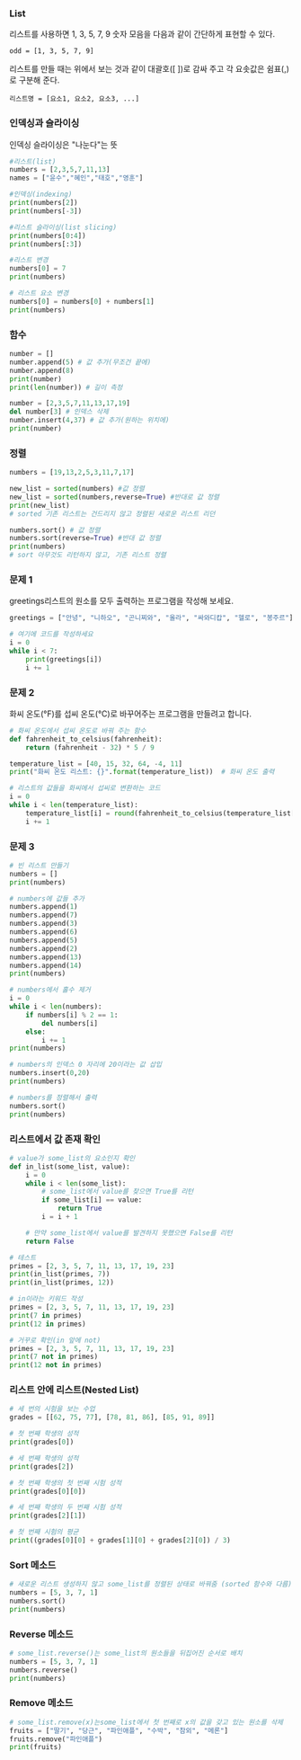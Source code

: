 ### List
리스트를 사용하면 1, 3, 5, 7, 9 숫자 모음을 다음과 같이 간단하게 표현할 수 있다.
```
odd = [1, 3, 5, 7, 9]
```
리스트를 만들 때는 위에서 보는 것과 같이 대괄호([ ])로 감싸 주고 각 요솟값은 쉼표(,)로 구분해 준다.
```
리스트명 = [요소1, 요소2, 요소3, ...]
```

### 인덱싱과 슬라이싱
인덱싱
슬라이싱은 "나눈다"는 뜻
```python
#리스트(list)
numbers = [2,3,5,7,11,13]
names = ["윤수","혜인","태호","영훈"]

#인덱싱(indexing)
print(numbers[2])
print(numbers[-3])

#리스트 슬라이싱(list slicing)
print(numbers[0:4])
print(numbers[:3])

#리스트 변경
numbers[0] = 7
print(numbers)

# 리스트 요소 변경
numbers[0] = numbers[0] + numbers[1]
print(numbers)
```
### 함수
```python
number = []
number.append(5) # 값 추가(무조건 끝에)
number.append(8)
print(number)
print(len(number)) # 길이 측정

number = [2,3,5,7,11,13,17,19]
del number[3] # 인덱스 삭제
number.insert(4,37) # 값 추가(원하는 위치에)
print(number)
```
### 정렬
```python
numbers = [19,13,2,5,3,11,7,17]

new_list = sorted(numbers) #값 정렬
new_list = sorted(numbers,reverse=True) #반대로 값 정렬
print(new_list)
# sorted 기존 리스트는 건드리지 않고 정렬된 새로운 리스트 리던

numbers.sort() # 값 정렬
numbers.sort(reverse=True) #반대 값 정렬
print(numbers)
# sort 아무것도 리턴하지 않고, 기존 리스트 정렬
```
### 문제 1
greetings리스트의 원소를 모두 출력하는 프로그램을 작성해 보세요.
```python
greetings = ["안녕", "니하오", "곤니찌와", "올라", "싸와디캅", "헬로", "봉주르"]

# 여기에 코드를 작성하세요
i = 0
while i < 7:
    print(greetings[i])
    i += 1
```
### 문제 2
화씨 온도(°F)를 섭씨 온도(°C)로 바꾸어주는 프로그램을 만들려고 합니다.
```python
# 화씨 온도에서 섭씨 온도로 바꿔 주는 함수
def fahrenheit_to_celsius(fahrenheit):
    return (fahrenheit - 32) * 5 / 9

temperature_list = [40, 15, 32, 64, -4, 11]
print("화씨 온도 리스트: {}".format(temperature_list))  # 화씨 온도 출력

# 리스트의 값들을 화씨에서 섭씨로 변환하는 코드
i = 0
while i < len(temperature_list):
    temperature_list[i] = round(fahrenheit_to_celsius(temperature_list[i]), 1)
    i += 1
```
### 문제 3
```python
# 빈 리스트 만들기
numbers = []
print(numbers)

# numbers에 값들 추가
numbers.append(1)
numbers.append(7)
numbers.append(3)
numbers.append(6)
numbers.append(5)
numbers.append(2)
numbers.append(13)
numbers.append(14)
print(numbers)

# numbers에서 홀수 제거
i = 0
while i < len(numbers):
    if numbers[i] % 2 == 1:
        del numbers[i]
    else:
        i += 1
print(numbers)

# numbers의 인덱스 0 자리에 20이라는 값 삽입
numbers.insert(0,20)
print(numbers)

# numbers를 정렬해서 출력
numbers.sort()
print(numbers)
```
### 리스트에서 값 존재 확인
```python
# value가 some_list의 요소인지 확인
def in_list(some_list, value):
    i = 0
    while i < len(some_list):
        # some_list에서 value를 찾으면 True를 리턴
        if some_list[i] == value:
            return True
        i = i + 1

    # 만약 some_list에서 value를 발견하지 못했으면 False를 리턴
    return False

# 테스트
primes = [2, 3, 5, 7, 11, 13, 17, 19, 23]
print(in_list(primes, 7))
print(in_list(primes, 12))

# in이라는 키워드 작성
primes = [2, 3, 5, 7, 11, 13, 17, 19, 23]
print(7 in primes)
print(12 in primes)

# 거꾸로 확인(in 앞에 not)
primes = [2, 3, 5, 7, 11, 13, 17, 19, 23]
print(7 not in primes)
print(12 not in primes)
```
### 리스트 안에 리스트(Nested List)
```python
# 세 번의 시험을 보는 수업
grades = [[62, 75, 77], [78, 81, 86], [85, 91, 89]]

# 첫 번째 학생의 성적
print(grades[0])

# 세 번째 학생의 성적
print(grades[2])

# 첫 번째 학생의 첫 번째 시험 성적
print(grades[0][0])

# 세 번째 학생의 두 번째 시험 성적
print(grades[2][1])

# 첫 번째 시험의 평균
print((grades[0][0] + grades[1][0] + grades[2][0]) / 3)
```
### Sort 메소드
```python
# 새로운 리스트 생성하지 않고 some_list를 정렬된 상태로 바꿔줌 (sorted 함수와 다름)
numbers = [5, 3, 7, 1]
numbers.sort()
print(numbers)
```
### Reverse 메소드
```python
# some_list.reverse()는 some_list의 원소들을 뒤집어진 순서로 배치
numbers = [5, 3, 7, 1]
numbers.reverse()
print(numbers)
```
### Remove 메소드
```python
# some_list.remove(x)는some_list에서 첫 번째로 x의 값을 갖고 있는 원소를 삭제
fruits = ["딸기", "당근", "파인애플", "수박", "참외", "메론"]
fruits.remove("파인애플")
print(fruits)
```
